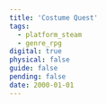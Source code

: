 ```yaml
---
title: 'Costume Quest'
tags:
  - platform_steam
  - genre_rpg
digital: true
physical: false
guide: false
pending: false
date: 2000-01-01
---
```

